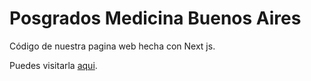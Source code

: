 # Posgrados Medicina Buenos Aires

Código de nuestra pagina web hecha con Next js.

Puedes visitarla [aqui](http://posgradosmedicinaba.com.ar).
